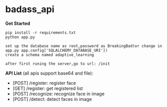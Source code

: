 # badass_api

**Get Started**
```
pip install -r requirements.txt
python app.py

set up the database name as root,password as BreakingBad(or change in app.py app.config['SQLALCHEMY_DATABASE_URI'])
create a schema named adaptive_learning

after first runing the server,go to url: /init
```
**API List** (all apis support base64 and file):
- [POST] /register: register face
- [GET] /register: get registered list
- [POST] /recognize: recognize face in image
- [POST] /detect: detect faces in image
